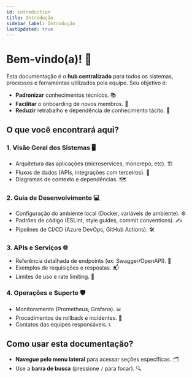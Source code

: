 ```yaml
---
id: introduction
title: Introdução
sidebar_label: Introdução
lastUpdated: true
---
```


# Bem-vindo(a)! 🎉

Esta documentação é o **hub centralizado** para todos os sistemas, processos e
ferramentas utilizados pela equipe. Seu objetivo é:

- **Padronizar** conhecimentos técnicos. 📚
- **Facilitar** o onboarding de novos membros. 🚀
- **Reduzir** retrabalho e dependência de conhecimento tácito. 🔧

## O que você encontrará aqui?

### 1. **Visão Geral dos Sistemas** 🖥️

- Arquitetura das aplicações (microservices, monorepo, etc). 🏗️
- Fluxos de dados (APIs, integrações com terceiros). 🔄
- Diagramas de contexto e dependências. 🗺️

### 2. **Guia de Desenvolvimento** 💻

- Configuração do ambiente local (Docker, variáveis de ambiente). ⚙️
- Padrões de código (ESLint, style guides, commit conventions). ✍️
- Pipelines de CI/CD (Azure DevOps, GitHub Actions). 🛠️

### 3. **APIs e Serviços** 🌐

- Referência detalhada de endpoints (ex: Swagger/OpenAPI). 📖
- Exemplos de requisições e respostas. 📬
- Limites de uso e rate limiting. 🚦

### 4. **Operações e Suporte** 🛡️

- Monitoramento (Prometheus, Grafana). 📊
- Procedimentos de rollback e incidentes. 🔄
- Contatos das equipes responsáveis. 📞

## Como usar esta documentação?

- **Navegue pelo menu lateral** para acessar seções específicas. 🗂️
- Use a **barra de busca** (pressione `/` para focar). 🔍

<!-- @import: https://raw.githubusercontent.com/victor-souza-dev/PROCERGS-Doc/refs/heads/master/README-br.md -->

